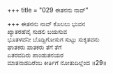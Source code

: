 +++
title = "029 ಈತನನು ನಾವ್"

+++
ಈತನನು ನಾವ್ ಕೊಲಲು ಭುವನ  
ಖ್ಯಾತರಹೆವೈ ಸುಡಲಿ ಬಯಸುವ  
ಭೂತಳವನೀ ಬೊಡ್ಡಿಗೋಸುಗ ಸುಟ್ಟು ಸುಕೃತವನು  
ಘಾತಕರು ಪಾತಕರು ತೆಗೆ ತೆಗೆ   
ಏತರವದಿರು ಪಾಂಡುತನಯರ  
ಮಾತನಾಡದಿರೆಂಬ ಕೀರ್ತಿಗೆ ನೋತುದಿಲ್ಲೆಂದ     ॥29॥